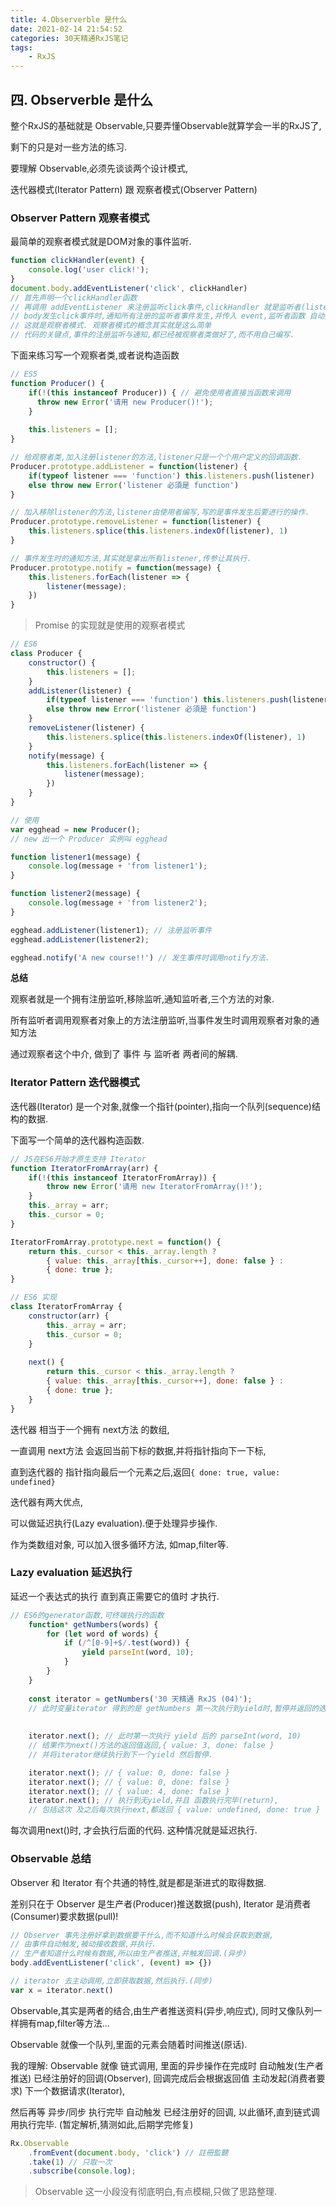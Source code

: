 ```yaml
---
title: 4.Observerble 是什么
date: 2021-02-14 21:54:52
categories: 30天精通RxJS笔记
tags: 
    - RxJS
---
```

## 四. Observerble 是什么

整个RxJS的基础就是 Observable,只要弄懂Observable就算学会一半的RxJS了,

剩下的只是对一些方法的练习.

要理解 Observable,必须先谈谈两个设计模式,

迭代器模式(Iterator Pattern) 跟 观察者模式(Observer Pattern)

### Observer Pattern 观察者模式

最简单的观察者模式就是DOM对象的事件监听.
```js
function clickHandler(event) {
	console.log('user click!');
}
document.body.addEventListener('click', clickHandler)
// 首先声明一个clickHandler函数
// 再调用 addEventListener 来注册监听click事件,clickHandler 就是监听者(listener)
// body发生click事件时,通知所有注册的监听者事件发生,并传入 event,监听者函数 自动执行.
// 这就是观察者模式. 观察者模式的概念其实就是这么简单
// 代码的关键点,事件的注册监听与通知,都已经被观察者类做好了,而不用自己编写.
```

下面来练习写一个观察者类,或者说构造函数
```js
// ES5
function Producer() {
	if(!(this instanceof Producer)) { // 避免使用者直接当函数来调用
	  throw new Error('请用 new Producer()!');
	}
	
	this.listeners = [];
}

// 给观察者类,加入注册listener的方法,listener只是一个个用户定义的回调函数.
Producer.prototype.addListener = function(listener) {
	if(typeof listener === 'function') this.listeners.push(listener)
	else throw new Error('listener 必須是 function')
}

// 加入移除listener的方法,listener由使用者编写,写的是事件发生后要进行的操作.
Producer.prototype.removeListener = function(listener) {
	this.listeners.splice(this.listeners.indexOf(listener), 1)
}

// 事件发生时的通知方法,其实就是拿出所有listener,传参让其执行.
Producer.prototype.notify = function(message) {
	this.listeners.forEach(listener => {
		listener(message);
	})
}
```

> Promise 的实现就是使用的观察者模式

```js
// ES6
class Producer {
	constructor() {
		this.listeners = [];
	}
	addListener(listener) {
		if(typeof listener === 'function') this.listeners.push(listener)
		else throw new Error('listener 必須是 function')
	}
	removeListener(listener) {
		this.listeners.splice(this.listeners.indexOf(listener), 1)
	}
	notify(message) {
		this.listeners.forEach(listener => {
			listener(message);
		})
	}
}

// 使用
var egghead = new Producer(); 
// new 出一个 Producer 实例叫 egghead

function listener1(message) {
	console.log(message + 'from listener1');
}

function listener2(message) {
	console.log(message + 'from listener2');
}

egghead.addListener(listener1); // 注册监听事件
egghead.addListener(listener2);

egghead.notify('A new course!!') // 发生事件时调用notify方法.
```
**总结**

观察者就是一个拥有注册监听,移除监听,通知监听者,三个方法的对象.

所有监听者调用观察者对象上的方法注册监听,当事件发生时调用观察者对象的通知方法

通过观察者这个中介, 做到了 事件 与 监听者 两者间的解耦.

### Iterator Pattern 迭代器模式

迭代器(Iterator) 是一个对象,就像一个指针(pointer),指向一个队列(sequence)结构的数据.

下面写一个简单的迭代器构造函数.
```js
// JS在ES6开始才原生支持 Iterator
function IteratorFromArray(arr) {
	if(!(this instanceof IteratorFromArray)) {
		throw new Error('请用 new IteratorFromArray()!');
	}
	this._array = arr;
	this._cursor = 0;	
}

IteratorFromArray.prototype.next = function() {
	return this._cursor < this._array.length ?
		{ value: this._array[this._cursor++], done: false } :
		{ done: true };
}

// ES6 实现
class IteratorFromArray {
	constructor(arr) {
		this._array = arr;
		this._cursor = 0;
	}
  
	next() {
		return this._cursor < this._array.length ?
		{ value: this._array[this._cursor++], done: false } :
		{ done: true };
	}
}
```

迭代器 相当于一个拥有 next方法 的数组,

一直调用 next方法 会返回当前下标的数据,并将指针指向下一下标,

直到迭代器的 指针指向最后一个元素之后,返回`{ done: true, value: undefined}`

迭代器有两大优点, 

可以做延迟执行(Lazy evaluation).便于处理异步操作.

作为类数组对象, 可以加入很多循环方法, 如map,filter等.

### Lazy evaluation 延迟执行

延迟一个表达式的执行 直到真正需要它的值时 才执行.

```js
// ES6的generator函数,可终端执行的函数
	function* getNumbers(words) {
		for (let word of words) {
			if (/^[0-9]+$/.test(word)) {
			    yield parseInt(word, 10);
			}
		}
	}
	
	const iterator = getNumbers('30 天精通 RxJS (04)');
	// 此时变量iterator 得到的是 getNumbers 第一次执行到yield时,暂停并返回的迭代器
	
	
	iterator.next(); // 此时第一次执行 yield 后的 parseInt(word, 10)
	// 结果作为next()方法的返回值返回,{ value: 3, done: false }
	// 并将iterator继续执行到下一个yield 然后暂停.

	iterator.next(); // { value: 0, done: false }
	iterator.next(); // { value: 0, done: false }
	iterator.next(); // { value: 4, done: false }
	iterator.next(); // 执行到无yield,并且 函数执行完毕(return),
	// 包括这次 及之后每次执行next,都返回 { value: undefined, done: true }
```
每次调用next()时, 才会执行后面的代码. 这种情况就是延迟执行.

### Observable 总结

Observer 和 Iterator 有个共通的特性,就是都是渐进式的取得数据.

差别只在于 
Observer 是生产者(Producer)推送数据(push),
Iterator 是消费者(Consumer)要求数据(pull)!

```js
// Observer 事先注册好拿到数据要干什么,而不知道什么时候会获取到数据,
// 由事件自动触发,被动接收数据,并执行.
// 生产者知道什么时候有数据,所以由生产者推送,并触发回调.(异步)
body.addEventListener('click', (event) => {})

// iterator 去主动调用,立即获取数据,然后执行.(同步)
var x = iterator.next()
```

Observable,其实是两者的结合,由生产者推送资料(异步,响应式),
同时又像队列一样拥有map,filter等方法...


Observable 就像一个队列,里面的元素会随着时间推送(原话).

我的理解:
Observable 就像 链式调用,
里面的异步操作在完成时 自动触发(生产者推送) 已经注册好的回调(Observer),
回调完成后会根据返回值 主动发起(消费者要求) 下一个数据请求(Iterator),

然后再等 异步/同步 执行完毕 自动触发 已经注册好的回调,
以此循环,直到链式调用执行完毕.
(暂定解析,猜测如此,后期学完修复)

```js
Rx.Observable
	.fromEvent(document.body, 'click') // 註冊監聽
	.take(1) // 只取一次
	.subscribe(console.log);
```

> Observable 这一小段没有彻底明白,有点模糊,只做了思路整理.